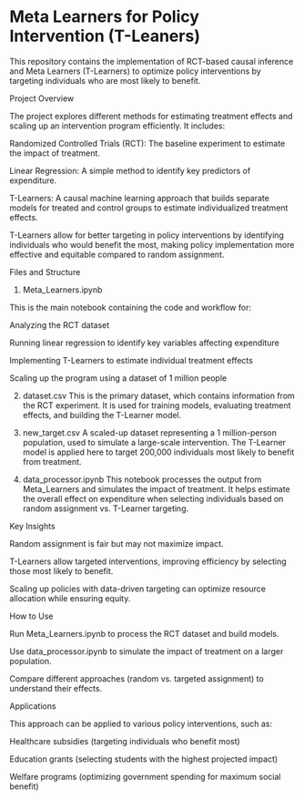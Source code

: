 # Meta Learners for Policy Intervention (T-Leaners) 
This repository contains the implementation of RCT-based causal inference and Meta Learners (T-Learners) to optimize policy interventions by targeting individuals who are most likely to benefit.

Project Overview
  
  The project explores different methods for estimating treatment effects and scaling up an intervention program efficiently. It includes:

  Randomized Controlled Trials (RCT): The baseline experiment to estimate the impact of treatment.

  Linear Regression: A simple method to identify key predictors of expenditure.

  T-Learners: A causal machine learning approach that builds separate models for treated and control groups to estimate individualized treatment effects.

  T-Learners allow for better targeting in policy interventions by identifying individuals who would benefit the most, making policy implementation more effective and equitable compared to random assignment.

Files and Structure

1. Meta_Learners.ipynb

  This is the main notebook containing the code and workflow for:

  Analyzing the RCT dataset

  Running linear regression to identify key variables affecting expenditure

  Implementing T-Learners to estimate individual treatment effects

  Scaling up the program using a dataset of 1 million people

2. dataset.csv
  This is the primary dataset, which contains information from the RCT experiment. It is used for training models, evaluating treatment effects, and building the T-Learner model.

3. new_target.csv
  A scaled-up dataset representing a 1 million-person population, used to simulate a large-scale intervention. The T-Learner model is applied here to target 200,000 individuals most likely to benefit from treatment.

4. data_processor.ipynb
  This notebook processes the output from Meta_Learners and simulates the impact of treatment. It helps estimate the overall effect on expenditure when selecting individuals based on random assignment vs. T-Learner targeting.

Key Insights
  
  Random assignment is fair but may not maximize impact.

  T-Learners allow targeted interventions, improving efficiency by selecting those most likely to benefit.

  Scaling up policies with data-driven targeting can optimize resource allocation while ensuring equity.

How to Use
  
  Run Meta_Learners.ipynb to process the RCT dataset and build models.

  Use data_processor.ipynb to simulate the impact of treatment on a larger population.

  Compare different approaches (random vs. targeted assignment) to understand their effects.

Applications
  
  This approach can be applied to various policy interventions, such as:

  Healthcare subsidies (targeting individuals who benefit most)

Education grants (selecting students with the highest projected impact)

Welfare programs (optimizing government spending for maximum social benefit)

